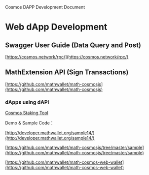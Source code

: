 Cosmos DAPP Development Document

# Web dApp Development

## Swagger User Guide (Data Query and Post)

[https://cosmos.network/rpc/](https://cosmos.network/rpc/)

## MathExtension API (Sign Transactions)

[https://github.com/mathwallet/math-cosmosjs](https://github.com/mathwallet/math-cosmosjs)

### dApps using dAPI

[Cosmos Staking Tool](https://m.medishares.net/cosmos/delegate)

Demo & Sample Code：

[http://developer.mathwallet.org/sample14/](http://developer.mathwallet.org/sample14/)

[https://github.com/mathwallet/math-cosmosjs/tree/master/sample](https://github.com/mathwallet/math-cosmosjs/tree/master/sample)

[https://github.com/mathwallet/math-cosmos-web-wallet](https://github.com/mathwallet/math-cosmos-web-wallet)